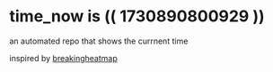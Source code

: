 # time_now is (( 1730890800929 ))

an automated repo that shows the currnent time

inspired by [breakingheatmap](https://github.com/breakingheatmap/breakingheatmap)